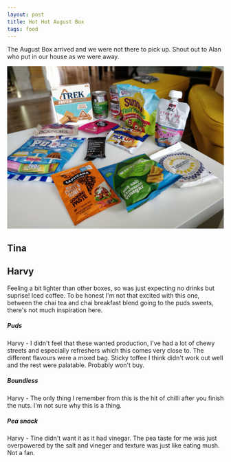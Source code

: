 ```yaml
---
layout: post
title: Hot Hot August Box
tags: food
---
```


The August Box arrived and we were not there to pick up. Shout out to Alan who put in our house as we were away. 

<img src="hot-hot-august-spread.jpg" />

Tina
-----


Harvy
----
Feeling a bit lighter than other boxes, so was just expecting no drinks but suprise! Iced coffee. To be honest I'm not that excited with this one, between the chai tea and chai breakfast blend going to the puds sweets, there's not much inspiration here.

##### Puds

Harvy - I didn't feel that these wanted production, I've had a lot of chewy streets and especially refreshers which this comes very close to. The different flavours were a mixed bag. Sticky toffee I think didn't work out well and the rest were palatable. Probably won't buy.

##### Boundless

Harvy - The only thing I remember from this is the hit of chilli after you finish the nuts. I'm not sure why this is a thing.

##### Pea snack

Harvy - Tine didn't want it as it had vinegar. The pea taste for me was just overpowered by the salt and vineger and texture was just like eating mush. Not a fan. 